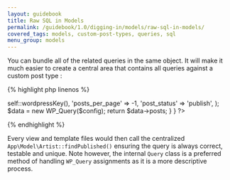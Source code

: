 ```yaml
---
layout: guidebook
title: Raw SQL in Models
permalink: /guidebook/1.0/digging-in/models/raw-sql-in-models/
covered_tags: models, custom-post-types, queries, sql
menu_group: models
---
```


You can bundle all of the related queries in the same object. It will make it much easier to create a central area that contains all queries against a custom post type :

{% highlight php linenos %}
<?php
namespace App\Model;

use WP_Query;

class Artist extends AppCustomPostType {

    public static function findPublished()
    {
        $config = array(
            'post_type'     => self::wordpressKey(),
            'posts_per_page' => -1,
            'post_status' => 'publish',
        );

        $data = new WP_Query($config);

        return $data->posts;
    }
}
?>
{% endhighlight %}

Every view and template files would then call the centralized `App\Model\Artist::findPublished()` ensuring the query is always correct, testable and unique. Note however, the internal `Query` class is a preferred method of handling `WP_Query` assignments as it is a more descriptive process.
